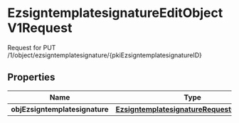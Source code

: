 

# EzsigntemplatesignatureEditObjectV1Request

Request for PUT /1/object/ezsigntemplatesignature/{pkiEzsigntemplatesignatureID}

## Properties

| Name | Type | Description | Notes |
|------------ | ------------- | ------------- | -------------|
|**objEzsigntemplatesignature** | [**EzsigntemplatesignatureRequestCompound**](EzsigntemplatesignatureRequestCompound.md) |  |  |



